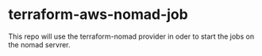 # terraform-aws-nomad-job

This repo will use the terraform-nomad provider in oder to start the jobs on the nomad servrer.
